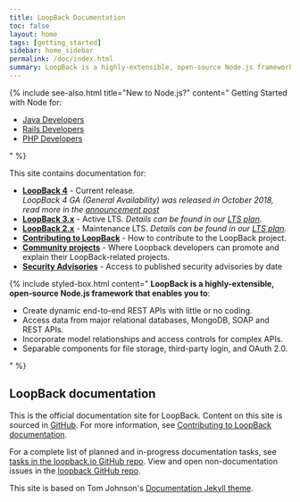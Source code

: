 ```yaml
---
title: LoopBack Documentation
toc: false
layout: home
tags: [getting_started]
sidebar: home_sidebar
permalink: /doc/index.html
summary: LoopBack is a highly-extensible, open-source Node.js framework that enables you to create dynamic end-to-end REST APIs with little or no coding.
---
```


{% include see-also.html title="New to Node.js?" content="
Getting Started with Node for:

- [Java Developers](http://strongloop.com/strongblog/node-js-java-getting-started/)
- [Rails Developers](http://strongloop.com/strongblog/node-js-ruby-on-rails-getting-started/)
- [PHP Developers](http://strongloop.com/strongblog/node-js-php-get-started/)

" %}

This site contains documentation for:

- **[LoopBack 4](en/lb4)** - Current release. <br/>
  _LoopBack 4 GA (General Availability) was released in October 2018, read more in the [announcement post](http://strongloop.com/strongblog/loopback-4-ga)_
- **[LoopBack 3.x](en/lb3)** - Active LTS. _Details can be found in our [LTS plan](en/contrib/Long-term-support.html)._
- **[LoopBack 2.x](en/lb2)** - Maintenance LTS. _Details can be found in our [LTS plan](en/contrib/Long-term-support.html)._
- **[Contributing to LoopBack](en/contrib/)** - How to contribute to the LoopBack project.
- **[Community projects](en/community)** - Where Loopback developers can promote and explain their LoopBack-related projects.
- **[Security Advisories](en/contrib)** - Access to published security advisories by date

{% include styled-box.html content="
**LoopBack is a highly-extensible, open-source Node.js framework that enables you to**:

- Create dynamic end-to-end REST APIs with little or no coding.
- Access data from major relational databases, MongoDB, SOAP and REST APIs.
- Incorporate model relationships and access controls for complex APIs.
- Separable components for file storage, third-party login, and OAuth 2.0.

" %}

## LoopBack documentation

This is the official documentation site for LoopBack.
Content on this site is sourced in [GitHub](https://github.com/strongloop/loopback.io/blob/gh-pages/pages/).
For more information, see [Contributing to LoopBack documentation](en/contrib/).

For a complete list of planned and in-progress documentation tasks, see [tasks in the loopback.io GitHub repo](https://github.com/strongloop/loopback.io/issues). View and open non-documentation issues in the [loopback GitHub repo](https://github.com/strongloop/loopback/issues).

This site is based on Tom Johnson's [Documentation Jekyll theme](https://github.com/tomjohnson1492/documentation-theme-jekyll).
